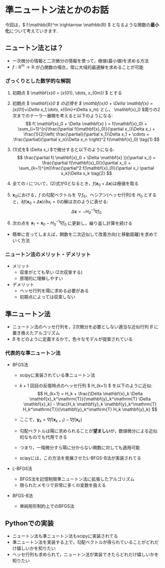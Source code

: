 # 準ニュートン法とかのお話

今回は，$ f:\mathbb{R}^m \rightarrow \mathbb{R} $ となるような関数の**最小化**について考えていきます．

## ニュートン法とは？

- 一次微分の情報と二次微分の情報を使って，極値(最小値)を求める方法
- $f:\mathbb{R}^m \rightarrow \mathbb{R}$ が凸関数の場合，常に大域的最適解を求めることが可能

### ざっくりとした数学的な解説

1. 初期点 $ \mathbf{x}_0 = (x_{01}, \dots, x_{0m}) $ とする

2. 初期点 $ \mathbf{x}_0 $ の近傍を $ \mathbf{x}_0 + \Delta \mathbf{x} = (x_{01}+\Delta x_1,\dots, x_{0m}+\Delta x_m) $とし，$ \mathbf{x}_0 $周りの2次までのテーラー展開を考えると以下のようになる:
   $$
    f( \mathbf{x}_0 + \Delta \mathbf{x} ) = f(\mathbf{x}_0) + \sum_{i=1}^{n}\frac{\partial f(\mathbf{x}_0)}{\partial x_i}\Delta x_i + \frac{1}{2}\left( \frac{\partial}{\partial x_1}\Delta x_1 + \cdots + \frac{\partial}{\partial x_n}\Delta x_n \right)^2 f(\mathbf{x}_0) \tag{1}
   $$

3. (1)式を$ \Delta x_i $で微分すると以下のようになる:
   $$
    \frac{\partial f( \mathbf{x}_0 + \Delta \mathbf{x} )}{\partial x_i} = \frac{\partial f(\mathbf{x}_0)}{\partial x_i} + \sum_{k=1}^{m}\frac{\partial^2 f(\mathbf{x}_0)}{\partial x_i \partial x_k}\Delta x_k \tag{2}
   $$

4. 全ての $i$ について，(2)式が0となるとき，$f(\mathbf{x}_0 + \Delta \mathbf{x})$は極値を取る

5. $\mathbf{x}_0$における，$f$ の勾配ベクトルを $\nabla f_0$，ヘシアン(ヘッセ行列)を $H_0$ とすると，$\partial f( \mathbf{x}_0 + \Delta \mathbf{x} )/\partial x_i = 0$の解は次のように表せる:
   $$
    \Delta \mathbf{x} = -{H_0}^{-1}\nabla f_0
   $$
6. 次の点を $\mathbf{x}_1 = \mathbf{x}_0 - {H_0}^{-1} \nabla f_0$ に更新し，繰り返し計算を続ける

- 簡単に言ってしまえば，関数を二次近似して改善方向(と移動距離)を求めていく方法

### ニュートン法のメリット・デメリット

- メリット
  - 収束がとても早い (2次収束する)
  - 原理的に理解しやすい
- デメリット
  - ヘッセ行列を陽に求める必要がある
  - 初期点によっては収束しない

## 準ニュートン法

- ニュートン法のヘッセ行列を，2次微分を必要としない適当な近似行列 $B$ に置き換えたアルゴリズム
- $B$ をどのように定義するかで，色々なモデルが提案されている

### 代表的な準ニュートン法

- BFGS法
  - scipyに実装されている準ニュートン法
  - $k+1$ 回目の反復時点のヘッセ行列 $ H_{k+1} $ を以下のように近似:
  $$
    H_{k+1} = H_k + \frac{\Delta \mathbf{x}_k \Delta \mathbf{x}_k^\mathrm{T}}{\mathbf{y}_k^\mathrm{T} \Delta \mathbf{x}_k} - \frac{H_k \mathbf{y}_k \mathbf{y}_k^\mathrm{T} H_k^\mathrm{T}}{\mathbf{y}_k^\mathrm{T} H_k \mathbf{y}_k}
  $$

  - ここで，$\mathbf{y}_k = \nabla f(\mathbf{x}_{k+1}) - \nabla f(\mathbf{x}_k)$

  - 勾配ベクトルは陽に求められることが**望ましい**が，数値微分による近似的なものでも代用できる
  - つまり，一階微分すら陽に分からない関数に対しても適用可能
  - scipyには，この方法を発展させたL-BFGS-B法が実装されてる

- L-BFGS法
  - BFGS法を記憶制限準ニュートン法に拡張したアルゴリズム
  - 限られたメモリで非常に多くの変数を扱える
- BFGS-B法
  
  - 単純矩形制約上でのBFGS法

## Pythonでの実装

- ニュートン法も準ニュートン法もscipyに実装されてる
- 準ニュートン法を実装する上で，勾配ベクトルが得られていることがどれだけ嬉しいかを知りたい
- ヘッセ行列も求められて，ニュートン法が実装できたらどれだけ嬉しいかを知りたい

